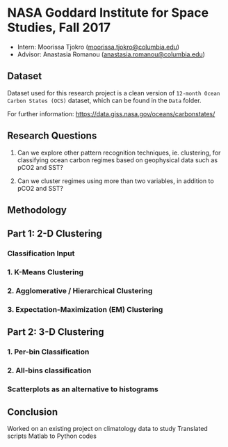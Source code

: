 # NASA Goddard Institute for Space Studies, Fall 2017

* Intern: Moorissa Tjokro (moorissa.tjokro@columbia.edu)
* Advisor: Anastasia Romanou (anastasia.romanou@columbia.edu)


## Dataset
Dataset used for this research project is a clean version of `12-month Ocean Carbon States (OCS)` dataset, which can be found in the `Data` folder.

For further information: https://data.giss.nasa.gov/oceans/carbonstates/

## Research Questions

1. Can we explore other pattern recognition techniques, ie. clustering, for classifying ocean carbon regimes based on geophysical data such as pCO2 and SST?

2. Can we cluster regimes using more than two variables, in addition to pCO2 and SST?

## Methodology

## Part 1: 2-D Clustering

### Classification Input

### 1. K-Means Clustering

### 2. Agglomerative / Hierarchical Clustering

### 3. Expectation-Maximization (EM) Clustering

## Part 2: 3-D Clustering

### 1. Per-bin Classification

### 2. All-bins classification

### Scatterplots as an alternative to histograms


## Conclusion

Worked on an existing project on climatology data to study Translated scripts  Matlab to Python codes
